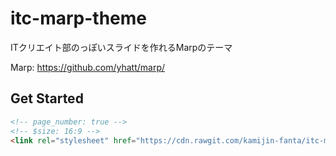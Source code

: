 # itc-marp-theme

ITクリエイト部のっぽいスライドを作れるMarpのテーマ

Marp: https://github.com/yhatt/marp/

## Get Started

```md
<!-- page_number: true -->
<!-- $size: 16:9 -->
<link rel="stylesheet" href="https://cdn.rawgit.com/kamijin-fanta/itc-marp-theme/master/style.css">
```
